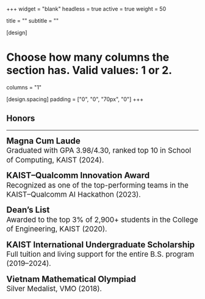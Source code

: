 +++
widget = "blank"
headless = true
active = true
weight = 50

title = ""
subtitle = ""

[design]
  # Choose how many columns the section has. Valid values: 1 or 2.
  columns = "1"

[design.spacing]
  padding = ["0", "0", "70px", "0"]
+++

<style>
  .award {font-size: 16pt;}
  .award-description {font-size: 14pt;}

  @media only screen and (max-width: 768px) {
    .award {font-size: 13pt;}
    .award-description {font-size: 11pt;}
  }
</style>

<h2 class="section">Honors</h2>
<hr class="divider"></hr>

<p style="line-height:1.3">
  <span class="award"><b>Magna Cum Laude</b></span><br>
  <span class="award-description">Graduated with GPA 3.98/4.30, ranked top 10 in School of Computing, KAIST (2024).</span>
</p>

<p style="line-height:1.3">
  <span class="award"><b>KAIST–Qualcomm Innovation Award</b></span><br>
  <span class="award-description">Recognized as one of the top-performing teams in the KAIST–Qualcomm AI Hackathon (2023).</span>
</p>

<p style="line-height:1.3">
  <span class="award"><b>Dean’s List</b></span><br>
  <span class="award-description">Awarded to the top 3% of 2,900+ students in the College of Engineering, KAIST (2020).</span>
</p>

<p style="line-height:1.3">
  <span class="award"><b>KAIST International Undergraduate Scholarship</b></span><br>
  <span class="award-description">Full tuition and living support for the entire B.S. program (2019–2024).</span>
</p>

<p style="line-height:1.3">
  <span class="award"><b>Vietnam Mathematical Olympiad</b></span><br>
  <span class="award-description">Silver Medalist, VMO (2018).</span>
</p>

